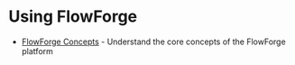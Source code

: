 # Using FlowForge

 - [FlowForge Concepts](./concepts.md) - Understand the core concepts of the FlowForge platform

